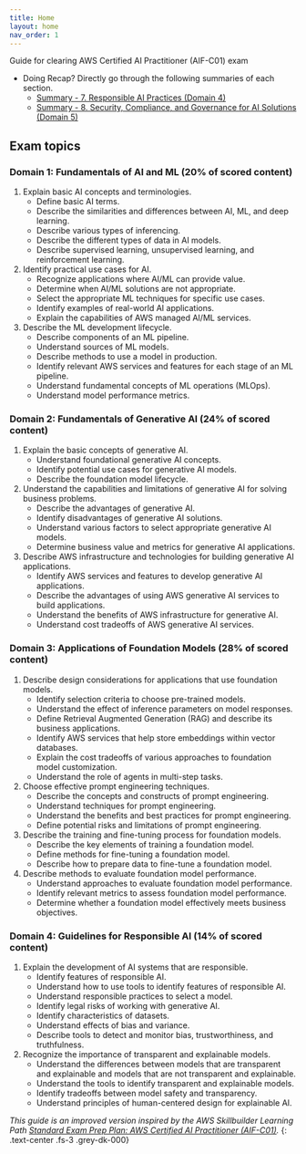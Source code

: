 ```yaml
---
title: Home
layout: home
nav_order: 1
---
```


Guide for clearing AWS Certified AI Practitioner (AIF-C01) exam

- Doing Recap? Directly go through the following summaries of each section.
  - [Summary - 7. Responsible AI Practices (Domain 4)]({{site.baseurl}}/responsible-ai-practices/summary.html)
  - [Summary - 8. Security, Compliance, and Governance for AI Solutions (Domain 5)]({{site.baseurl}}/security-compliance-and-governance-for-ai-solutions/summary.html)


## Exam topics
### Domain 1: Fundamentals of AI and ML (20% of scored content)
1. Explain basic AI concepts and terminologies.
    - Define basic AI terms.
    - Describe the similarities and differences between AI, ML, and deep learning.
    - Describe various types of inferencing.
    - Describe the different types of data in AI models.
    - Describe supervised learning, unsupervised learning, and reinforcement learning.
2. Identify practical use cases for AI.
    - Recognize applications where AI/ML can provide value.
    - Determine when AI/ML solutions are not appropriate.
    - Select the appropriate ML techniques for specific use cases.
    - Identify examples of real-world AI applications.
    - Explain the capabilities of AWS managed AI/ML services.
3. Describe the ML development lifecycle.
    - Describe components of an ML pipeline.
    - Understand sources of ML models.
    - Describe methods to use a model in production.
    - Identify relevant AWS services and features for each stage of an ML pipeline.
    - Understand fundamental concepts of ML operations (MLOps).
    - Understand model performance metrics.

### Domain 2: Fundamentals of Generative AI (24% of scored content)
1. Explain the basic concepts of generative AI.
    - Understand foundational generative AI concepts.
    - Identify potential use cases for generative AI models.
    - Describe the foundation model lifecycle.
2. Understand the capabilities and limitations of generative AI for solving business problems.
    - Describe the advantages of generative AI.
    - Identify disadvantages of generative AI solutions.
    - Understand various factors to select appropriate generative AI models.
    - Determine business value and metrics for generative AI applications.
3. Describe AWS infrastructure and technologies for building generative AI applications.
    - Identify AWS services and features to develop generative AI applications.
    - Describe the advantages of using AWS generative AI services to build applications.
    - Understand the benefits of AWS infrastructure for generative AI.
    - Understand cost tradeoffs of AWS generative AI services.

### Domain 3: Applications of Foundation Models (28% of scored content)
1. Describe design considerations for applications that use foundation models.
    - Identify selection criteria to choose pre-trained models.
    - Understand the effect of inference parameters on model responses.
    - Define Retrieval Augmented Generation (RAG) and describe its business applications.
    - Identify AWS services that help store embeddings within vector databases.
    - Explain the cost tradeoffs of various approaches to foundation model customization.
    - Understand the role of agents in multi-step tasks.
2. Choose effective prompt engineering techniques.
    - Describe the concepts and constructs of prompt engineering.
    - Understand techniques for prompt engineering.
    - Understand the benefits and best practices for prompt engineering.
    - Define potential risks and limitations of prompt engineering.
3. Describe the training and fine-tuning process for foundation models.
    - Describe the key elements of training a foundation model.
    - Define methods for fine-tuning a foundation model.
    - Describe how to prepare data to fine-tune a foundation model.
4. Describe methods to evaluate foundation model performance.
    - Understand approaches to evaluate foundation model performance.
    - Identify relevant metrics to assess foundation model performance.
    - Determine whether a foundation model effectively meets business objectives.

### Domain 4: Guidelines for Responsible AI (14% of scored content)
1. Explain the development of AI systems that are responsible.
    - Identify features of responsible AI.
    - Understand how to use tools to identify features of responsible AI.
    - Understand responsible practices to select a model.
    - Identify legal risks of working with generative AI.
    - Identify characteristics of datasets.
    - Understand effects of bias and variance.
    - Describe tools to detect and monitor bias, trustworthiness, and truthfulness.
2. Recognize the importance of transparent and explainable models.
    - Understand the differences between models that are transparent and explainable and models that are not transparent and explainable.
    - Understand the tools to identify transparent and explainable models.
    - Identify tradeoffs between model safety and transparency.
    - Understand principles of human-centered design for explainable AI.

_This guide is an improved version inspired by the AWS Skillbuilder Learning Path [Standard Exam Prep Plan: AWS Certified AI Practitioner (AIF-C01)](https://explore.skillbuilder.aws/learn/learning-plans/2193/standard-exam-prep-plan-aws-certified-ai-practitioner-aif-c01)._
{: .text-center .fs-3 .grey-dk-000}
